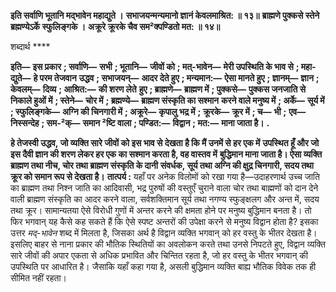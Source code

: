 **इति सर्वाणि भूतानि मद्भावेन महाद्युते ।** **सभाजयन्मन्यमानो ज्ञानं केवलमाश्रित: ॥ १३॥** **ब्राह्मणे पुक्कसे स्तेने ब्रह्मण्येऽर्के स्फुलिङ्गके ।** **अक्रूरे क्रूरके चैव सम²क्पण्डितो मत: ॥ १४॥** 

शब्दार्थ **** 

**इति—** **इस प्रकार** **; सर्वाणि—** **सभी** **; भूतानि—** **जीवों को** **; मत्-भावेन—** **मेरी उपस्थिति के भाव से** **; महा-द्युते—** **हे परम तेजवान** **उद्धव** **; सभाजयन्—** **आदर देते हुए** **; मन्यमान:—** **ऐसा मानते हुए** **; ज्ञानम्—** **ज्ञान** **; केवलम्—** **दिव्य** **; आश्रित:—** **की शरण लेते** **हुए** **; ब्राह्मणे—** **ब्राह्मण में** **; पुक्कसे—** **पुक्कस जनजाति से निकाले हुओं में** **; स्तेने—** **चोर में** **; ब्रह्मण्ये—** **ब्राह्मण संस्कृति का सश्मान** **करने वाले मनुष्य में** **; अर्के—** **सूर्य में** **; स्फुलिङ्गके—** **अग्नि की चिनगारी में** **; अक्रूरे—** **कृपालु भद्र में** **; क्रूरके—** **क्रूर में** **; च—** **भी** **;** **एव—** **निस्सन्देह** **; सम-²क्—** **समान ²ष्टि वाला** **; पण्डित:—** **विद्वान** **; मत:—** **माना जाता है।** **.** 

**हे तेजस्वी उद्धव, जो व्यक्ति सारे जीवों को इस भाव से देखता है कि मैं उनमें से हर एक में** **उपस्थित हूँ और जो इस दैवी ज्ञान की शरण लेकर हर एक का सश्मान करता है, वह वास्तव में** **बुद्धिमान माना जाता है। ऐसा व्यक्ति ब्राह्मण तथा नीच, चोर तथा ब्राह्मण संस्कृति के दानी** **संवर्धक, सूर्य तथा अग्नि की क्षुद्र चिनगारी, सदय तथा क्रूर को समान रूप से देखता है।** **तात्पर्य :** यहाँ पर अनेक विलोमों को रखा गया है—उदाहरणार्थ उच्च जाति का ब्राह्मण तथा निश्न जाति का आदिवासी, भद्र पुरुषों की वस्तुएँ चुराने वाला चोर तथा बाह्मणों को दान देने वाली ब्राह्मण संस्कृति का आदर करने वाला, सर्वशक्तिमान सूर्य तथा नगण्य स्फुङ्क्षलग और अन्त में, सदय तथा क्रूर। सामान्यतया ऐसे विरोधी गुणों में अन्तर करने की क्षमता होने पर मनुष्य बुद्धिमान बनता है। तो फिर भगवान् यह कैसे कह सकते हैं कि ऐसे स्पष्ट अन्तरों की उपेक्षा करने से मनुष्य विद्वान होता है? इसका उत्तर *मद्-भावेन* शब्द में मिलता है, जिसका अर्थ है विद्वान व्यक्ति भगवान् को हर वस्तु के भीतर देखता है। इसलिए बाहर से नाना प्रकार की भौतिक स्थितियों का अवलोकन करते तथा उनसे निपटते हुए, विद्वान व्यक्ति सारे जीवों की अपार एकता से अधिक प्रभावित और चिन्तित रहता है, जो हर वस्तु के भीतर भगवान् की उपस्थिति पर आधारित है। जैसाकि यहाँ कहा गया है, असली बुद्धिमान व्यक्ति बाह्य भौतिक विवेक तक ही सीमित नहीं रहता।  